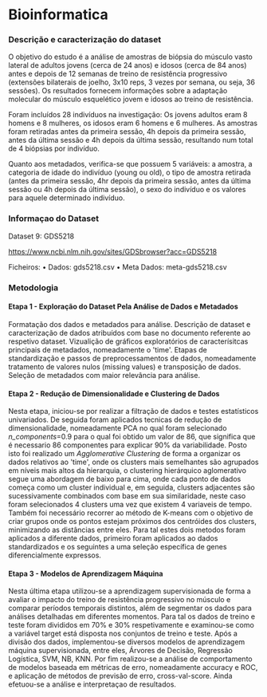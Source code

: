 # Bioinformatica


### Descrição e caracterização do dataset

O objetivo do estudo é a análise de amostras de biópsia do músculo vasto lateral de adultos jovens (cerca de 24 anos) e idosos (cerca de 84 anos) antes e depois de 12 semanas de treino de resistência progressivo (extensões bilaterais de joelho, 3x10 reps, 3 vezes por semana, ou seja, 36 sessões). Os resultados fornecem informações sobre a adaptação molecular do músculo esquelético jovem e idosos ao treino de resistência.

Foram incluídos 28 indivíduos na investigação: Os jovens adultos eram 8 homens e 8 mulheres, os idosos eram 6 homens e 6 mulheres. As amostras foram retiradas antes da primeira sessão, 4h depois da primeira sessão, antes da última sessão e 4h depois da última sessão, resultando num total de 4 biópsias por indivíduo.

Quanto aos metadados, verifica-se que possuem 5 variáveis: a amostra, a categoria de idade do indivíduo (young ou old), o tipo de amostra retirada (antes da primeira sessão, 4hr depois da primeira sessão, antes da última sessão ou 4h depois da última sessão), o sexo do indivíduo e os valores para aquele determinado indivíduo.

### Informaçao do Dataset

Dataset 9: GDS5218

https://www.ncbi.nlm.nih.gov/sites/GDSbrowser?acc=GDS5218

Ficheiros:
• Dados: gds5218.csv
• Meta Dados: meta-gds5218.csv


### Metodologia

#### Etapa 1 - Exploração do Dataset Pela Análise de Dados e Metadados

Formatação dos dados e metadados para análise. Descrição de dataset e caracterização de dados atribuídos com base no documento referente ao respetivo dataset. Vizualição de gráficos exploratórios de caracterísitcas principais de metadados, nomeadamente  o 'time'. Etapas de standardização e passos de preprocessamentos de dados, nomeadamente tratamento de valores nulos (missing values) e transposição de dados. Seleção de metadados com maior relevância para análise.

#### Etapa 2 - Redução de Dimensionalidade e Clustering de Dados

Nesta etapa, iniciou-se por realizar a filtração de dados e testes estatísticos univariados. De seguida foram aplicados tecnicas de redução de dimensionalidade, nomeadamente PCA no qual foram selecionado  *n_components*=0.9 para o qual foi obtido um valor de 86, que significa que é necessario 86 componentes para explicar 90% da variabilidade. Posto isto foi realizado um *Agglomerative Clustering* de forma a organizar os dados relativos  ao 'time', onde os clusters mais semelhantes são agrupados em níveis mais altos da hierarquia, o clustering hierárquico aglomerativo segue uma abordagem de baixo para cima, onde cada ponto de dados começa como um cluster individual e, em seguida, clusters adjacentes são sucessivamente combinados com base em sua similaridade, neste caso foram selecionados 4 clusters uma vez que existem 4 variaveis de tempo. Também foi necessário recorrer ao método de K-means com o objetivo de criar grupos onde os pontos estejam próximos dos centróides dos clusters, minimizando as distâncias entre eles. Para tal estes dois metodos foram aplicados a diferente dados, primeiro foram aplicados ao dados standardizados e os seguintes a uma seleção específica de genes diferencialmente expressos.


#### Etapa 3 - Modelos de Aprendizagem Máquina

Nesta última etapa utilizou-se a aprendizagem supervisionada de forma a avaliar o impacto do treino de resistência progressivo no músculo e comparar períodos temporais distintos, além de segmentar os dados para análises detalhadas em diferentes momentos.
Para tal os dados de treino e teste foram divididos em 70% e 30% respetivamente e examinou-se como a variável target está disposta nos conjuntos de treino e teste.
Após a divisão dos dados, implementou-se diversos modelos de aprendizagem máquina supervisionada, entre eles, Árvores de Decisão, Regressão Logística, SVM, NB, KNN.
Por fim realizou-se a análise de comportamento de modelos baseada em métricas de erro, nomeadamente accuracy e ROC, e aplicação de métodos de previsão de erro, cross-val-score. Ainda efetuou-se a análise e interpretaçao de resultados.





